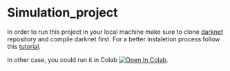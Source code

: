 # Simulation_project

In order to run this project in your local machine make sure to clone [darknet](https://github.com/AlexeyAB/darknet) repository and compile darknet first.
For a better instaletion process follow this [tutorial](https://medium.com/analytics-vidhya/installing-darknet-on-windows-462d84840e5a).

In other case, you could run it in Colab [![Open In Colab](https://colab.research.google.com/assets/colab-badge.svg)](https://colab.research.google.com/github/Andresmps/Simulation_project/blob/main/social_distance_notebook.ipynb).
